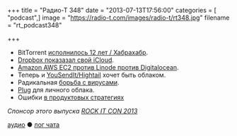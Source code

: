 +++
title = "Радио-Т 348"
date = "2013-07-13T17:56:00"
categories = [ "podcast",]
image = "https://radio-t.com/images/radio-t/rt348.jpg"
filename = "rt_podcast348"

+++

* BitTorrent [исполнилось 12 лет / Хабрахабр](http://habrahabr.ru/post/185812/).
* [Dropbox показазал свой iCloud](http://www.tuaw.com/2013/07/10/dropbox-announces-icloud-like-data-sync-service-for-apps/).
* [Amazon AWS EC2 против Linode против Digitalocean](http://www.cosninix.com/wp/2013/06/amazon-aws-ec2-linode-digitalocean-cloudserver-showdown/).
* Теперь и [YouSendIt/Hightail](http://allthingsd.com/20130710/in-new-challenge-to-dropbox-and-box-yousendit-morphs-into-hightail/) хочет быть облаком.
* Радикальная [борьба с вирусами](http://gizmodo.com/government-destroys-170k-of-hardware-in-absurd-effort-708412225?rev=1373312326).
* [Plug](http://techcrunch.com/2013/07/10/with-plug-create-a-personal-subscription-free-dropbox-with-your-usb-drives/) для личного облака.
* Ошибки [в продуктовых стратегиях](http://insideintercom.io/product-strategy-means-saying-no/)

_Спонсор этого выпуска [ROCK IT CON 2013](http://www.rockitcon.com)_

[аудио](http://cdn.radio-t.com/rt_podcast348.mp3) ● [лог чата](http://chat.radio-t.com/logs/radio-t-348.html) <audio src="http://cdn.radio-t.com/rt_podcast348.mp3" preload="none"></audio>
